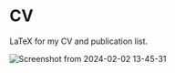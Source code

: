 # CV
LaTeX for my CV and publication list.

![Screenshot from 2024-02-02 13-45-31](https://github.com/nataliehogg/cv/assets/32572654/3256c034-38fc-41c6-b2d3-97869a83460a)

